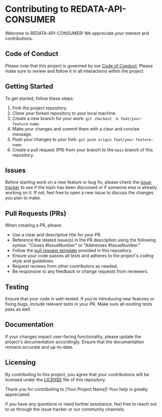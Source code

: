 # Contributing to REDATA-API-CONSUMER

Welcome to REDATA-API-CONSUMER! We appreciate your interest and contributions.

## Code of Conduct

Please note that this project is governed by our [Code of Conduct](./CODE_OF_CONDUCT.md). Please make sure to review and follow it in all interactions within the project.

## Getting Started

To get started, follow these steps:

1. Fork the project repository.
2. Clone your forked repository to your local machine.
3. Create a new branch for your work: `git checkout -b feat/your-feature-name`.
4. Make your changes and commit them with a clear and concise message.
5. Push your changes to your fork: `git push origin feat/your-feature-name`.
6. Create a pull request (PR) from your branch to the `main` branch of this repository.

## Issues

Before starting work on a new feature or bug fix, please check the [issue tracker](https://github.com/AigisCorp/redata-api-consumer/issues) to see if the topic has been discussed or if someone else is already working on it. If not, feel free to open a new issue to discuss the changes you plan to make.

## Pull Requests (PRs)

When creating a PR, please:

- Use a clear and descriptive title for your PR.
- Reference the related issue(s) in the PR description using the following syntax: "Closes #IssueNumber" or "Addresses #IssueNumber."
- Follow the [pull request template](.github/PULL_REQUEST_TEMPLATE.md) provided in this repository.
- Ensure your code passes all tests and adheres to the project's coding style and guidelines.
- Request reviews from other contributors as needed.
- Be responsive to any feedback or change requests from reviewers.

## Testing

Ensure that your code is well-tested. If you're introducing new features or fixing bugs, include relevant tests in your PR. Make sure all existing tests pass as well.

## Documentation

If your changes impact user-facing functionality, please update the project's documentation accordingly. Ensure that the documentation remains accurate and up-to-date.

## Licensing

By contributing to this project, you agree that your contributions will be licensed under the [LICENSE](./LICENSE) file of this repository.

Thank you for contributing to [Your Project Name]! Your help is greatly appreciated.

If you have any questions or need further assistance, feel free to reach out to us through the issue tracker or our community channels.